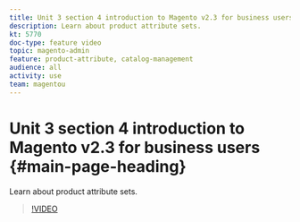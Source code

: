 ```yaml
---
title: Unit 3 section 4 introduction to Magento v2.3 for business users
description: Learn about product attribute sets.
kt: 5770
doc-type: feature video
topic: magento-admin
feature: product-attribute, catalog-management
audience: all
activity: use
team: magentou
---
```


# Unit 3 section 4 introduction to Magento v2.3 for business users {#main-page-heading}

Learn about product attribute sets.

>[!VIDEO](https://video.tv.adobe.com/v/35955?quality=12&learn=on)